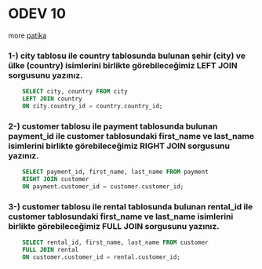 # ODEV 10
more [patika](https://app.patika.dev/courses/sql/Odev10)

### 1-) city tablosu ile country tablosunda bulunan şehir (city) ve ülke (country) isimlerini birlikte görebileceğimiz LEFT JOIN sorgusunu yazınız.
``` SQL
    SELECT city, country FROM city
    LEFT JOIN country
    ON city.country_id = country.country_id;
```
### 2-) customer tablosu ile payment tablosunda bulunan payment_id ile customer tablosundaki first_name ve last_name isimlerini birlikte görebileceğimiz RIGHT JOIN sorgusunu yazınız.
``` SQL
    SELECT payment_id, first_name, last_name FROM payment
    RIGHT JOIN customer 
    ON payment.customer_id = customer.customer_id;
```
### 3-) customer tablosu ile rental tablosunda bulunan rental_id ile customer tablosundaki first_name ve last_name isimlerini birlikte görebileceğimiz FULL JOIN sorgusunu yazınız.
``` SQL
    SELECT rental_id, first_name, last_name FROM customer
    FULL JOIN rental 
    ON customer.customer_id = rental.customer_id;
```